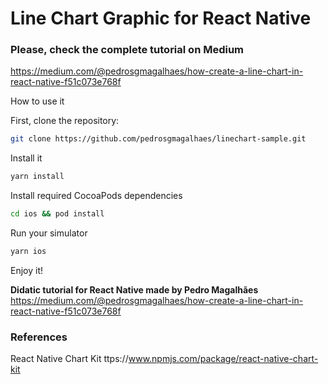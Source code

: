 # Line Chart Graphic for React Native

### Please, check the complete tutorial on Medium
https://medium.com/@pedrosgmagalhaes/how-create-a-line-chart-in-react-native-f51c073e768f

How to use it

First, clone the repository:
```sh
git clone https://github.com/pedrosgmagalhaes/linechart-sample.git
```
Install it
```sh
yarn install
```
Install required CocoaPods dependencies
```sh
cd ios && pod install
```
Run your simulator
```sh
yarn ios
```

Enjoy it!

**Didatic tutorial for React Native made by Pedro Magalhães**
https://medium.com/@pedrosgmagalhaes/how-create-a-line-chart-in-react-native-f51c073e768f

### References
React Native Chart Kit
ttps://www.npmjs.com/package/react-native-chart-kit
